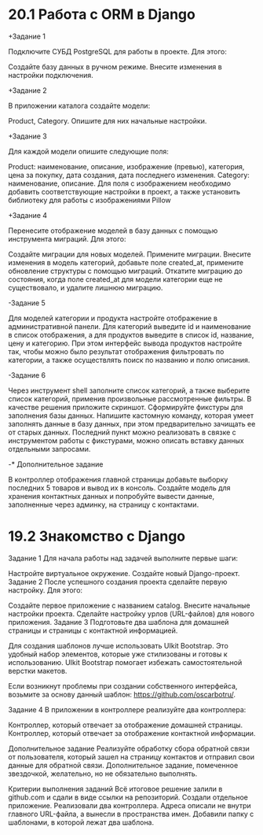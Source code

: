 # 20.1 Работа с ORM в Django
+Задание 1

Подключите СУБД PostgreSQL для работы в проекте. Для этого:

Создайте базу данных в ручном режиме. Внесите изменения в настройки подключения.

+Задание 2

В приложении каталога создайте модели:

Product, Category. Опишите для них начальные настройки.

+Задание 3

Для каждой модели опишите следующие поля:

Product: наименование, описание, изображение (превью), категория, цена за покупку, дата создания, дата последнего изменения. Category: наименование, описание. Для поля с изображением необходимо добавить соответствующие настройки в проект, а также установить библиотеку для работы с изображениями Pillow

+Задание 4

Перенесите отображение моделей в базу данных с помощью инструмента миграций. Для этого:

Создайте миграции для новых моделей. Примените миграции. Внесите изменения в модель категорий, добавьте поле created_at, примените обновление структуры с помощью миграций. Откатите миграцию до состояния, когда поле created_at для модели категории еще не существовало, и удалите лишнюю миграцию.

-Задание 5

Для моделей категории и продукта настройте отображение в административной панели. Для категорий выведите id и наименование в список отображения, а для продуктов выведите в список id, название, цену и категорию. При этом интерфейс вывода продуктов настройте так, чтобы можно было результат отображения фильтровать по категории, а также осуществлять поиск по названию и полю описания.

-Задание 6

Через инструмент shell заполните список категорий, а также выберите список категорий, применив произвольные рассмотренные фильтры. В качестве решения приложите скриншот. Сформируйте фикстуры для заполнения базы данных. Напишите кастомную команду, которая умеет заполнять данные в базу данных, при этом предварительно зачищать ее от старых данных. Последний пункт можно реализовать в связке с инструментом работы с фикстурами, можно описать вставку данных отдельными запросами.

-* Дополнительное задание

В контроллер отображения главной страницы добавьте выборку последних 5 товаров и вывод их в консоль. Создайте модель для хранения контактных данных и попробуйте вывести данные, заполненные через админку, на страницу с контактами.

# 19.2 Знакомство с Django

Задание 1 Для начала работы над задачей выполните первые шаги:

Настройте виртуальное окружение. Создайте новый Django-проект. Задание 2 После успешного создания проекта сделайте первую настройку. Для этого:

Создайте первое приложение с названием catalog. Внесите начальные настройки проекта. Сделайте настройку урлов (URL-файлов) для нового приложения. Задание 3 Подготовьте два шаблона для домашней страницы и страницы с контактной информацией.

Для создания шаблонов лучше использовать UIkit Bootstrap. Это удобный набор элементов, которые уже стилизованы и готовы к использованию. UIkit Bootstrap помогает избежать самостоятельной верстки макетов.

Если возникнут проблемы при создании собственного интерфейса, возьмите за основу данный шаблон: https://github.com/oscarbotru/.

Задание 4 В приложении в контроллере реализуйте два контроллера:

Контроллер, который отвечает за отображение домашней страницы. Контроллер, который отвечает за отображение контактной информации.

Дополнительное задание Реализуйте обработку сбора обратной связи от пользователя, который зашел на страницу контактов и отправил свои данные для обратной связи.
Дополнительное задание, помеченное звездочкой, желательно, но не обязательно выполнять.

Критерии выполнения заданий Всё итоговое решение залили в github.com и сдали в виде ссылки на репозиторий. Создали отдельное приложение. Реализовали два контроллера. Адреса описали не внутри главного URL-файла, а вынесли в пространства имен. Добавили папку с шаблонами, в которой лежат два шаблона.